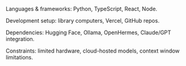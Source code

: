 Languages & frameworks: Python, TypeScript, React, Node.

Development setup: library computers, Vercel, GitHub repos.

Dependencies: Hugging Face, Ollama, OpenHermes, Claude/GPT integration.

Constraints: limited hardware, cloud-hosted models, context window limitations.
